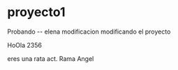 # proyecto1
Probando -- elena modificacion
modificando el proyecto








HoOla                           2356


eres una rata
act. Rama Angel